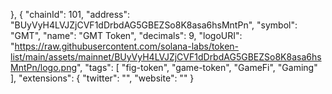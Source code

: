   },
    {
      "chainId": 101,
      "address": "BUyVyH4LVJZjCVF1dDrbdAG5GBEZSo8K8asa6hsMntPn",
      "symbol": "GMT",
      "name": "GMT Token",
      "decimals": 9,
      "logoURI": "https://raw.githubusercontent.com/solana-labs/token-list/main/assets/mainnet/BUyVyH4LVJZjCVF1dDrbdAG5GBEZSo8K8asa6hsMntPn/logo.png",
      "tags": [
        "fig-token",
        "game-token",
        "GameFi",
        "Gaming"
      ],
      "extensions": {
        "twitter": "",
        "website": ""
      }
